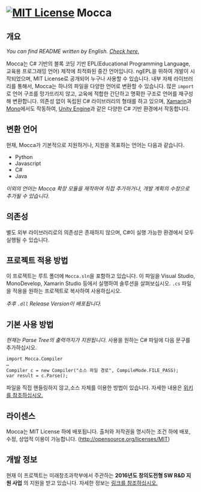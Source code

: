 [![MIT License](https://img.shields.io/badge/license-MIT-blue.svg?style=flat)](LICENSE.md)
Mocca
======
개요
------
_You can find README written by English. [Check here.](README.en.md)_

Mocca는 C# 기반의 블록 코딩 기반 EPL(Educational Programming Language, 교육용 프로그래밍 언어) 제작에 최적화된 중간 언어입니다. ngEPL을 위하여 개발이 시작되었으며, MIT License로 공개되어 누구나 사용할 수 있습니다.
내부 자체 라이브러리를 통해서, Mocca는 하나의 파일을 다양한 언어로 변환할 수 있습니다. 많은 ```import```로 언어 구조를 망가뜨리지 않고, 교육에 적합한 간단하고 명확한 구조로 언어를 재구성해 변환합니다.
의존성 없이 독립된 C# 라이브러리의 형태를 하고 있으며, [Xamarin](https://www.xamarin.com)과 [Mono](http://www.mono-project.com)에서도 작동하여, [Unity Engine](http://unity3d.com)과 같은 다양한 C# 기반 환경에서 작동합니다.

변환 언어
------
현재, Mocca가 기본적으로 지원하거나, 지원을 목표하는 언어는 다음과 같습니다.

* Python
* Javascript
* C#
* Java

_이외의 언어는 Mocca 확장 모듈을 제작하여 직접 추가하거나, 개발 계획의 수정으로 추가될 수 있습니다._

의존성
------
별도 외부 라이브러리로의 의존성은 존재하지 않으며, C#이 실행 가능한 환경에서 모두 실행될 수 있습니다.

프로젝트 적용 방법
------
이 프로젝트는 루트 폴더에 ```Mocca.sln```을 포함하고 있습니다. 이 파일을 Visual Studio, MonoDevelop, Xamarin Studio 등에서 실행하여 솔루션을 살펴보십시오. ```.cs``` 파일을 적용을 원하는 프로젝트로 복사하여 사용하십시오.

_추후 ```.dll``` Release Version이 배포됩니다._

기본 사용 방법
------
_현재는 Parse Tree의 출력까지가 지원됩니다._
사용을 원하는 C# 파일에 다음 문구를 추가하십시오.
```
import Mocca.Compiler
…
Compiler c = new Compiler("소스 파일 경로", CompileMode.FILE_PASS);
var result = c.Parse();
```
파일을 직접 핸들링하지 않고,소스 자체를 이용한 방법이 있습니다. 자세한 내용은 [위키를 참조하십시오.](http://github.com/ngEPL/Mocca)

라이센스
------
Mocca는 MIT License 하에 배포됩니다. 출처와 저작권을 명시하는 조건 하에 배포, 수정, 상업적 이용이 가능합니다. (http://opensource.org/licenses/MIT)

개발 정보
------
현재 이 프로젝트는 미래창조과학부에서 주관하는 __2016년도 창의도전형 SW R&D 지원 사업__ 의 지원을 받고 있습니다. 자세한 정보는 [링크를 참조하십시오.](http://www.swrnd.or.kr/korean/viewtopic.php?t=1715)
